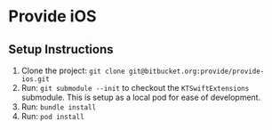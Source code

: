 # Provide iOS

## Setup Instructions
1. Clone the project: `git clone git@bitbucket.org:provide/provide-ios.git`
2. Run: `git submodule --init` to checkout the `KTSwiftExtensions` submodule. This is setup as a local pod for ease of development.
3. Run: `bundle install`
4. Run: `pod install`
